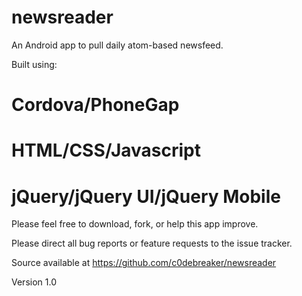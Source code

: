 newsreader
==========

An Android app to pull daily atom-based newsfeed.

Built using:

# Cordova/PhoneGap
# HTML/CSS/Javascript
# jQuery/jQuery UI/jQuery Mobile</li>

Please feel free to download, fork, or help this app improve.

Please direct all bug reports or feature requests to the issue tracker.

Source available at https://github.com/c0debreaker/newsreader

Version 1.0
